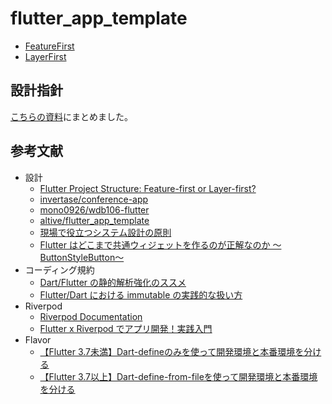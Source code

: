 # flutter_app_template

- [FeatureFirst](./feature_first)
- [LayerFirst](./layer_first)

## 設計指針

[こちらの資料](https://www.notion.so/Never-0ee09657e5744cc8bb3c99cf9cdb2cff)にまとめました。

## 参考文献

- 設計
  - [Flutter Project Structure: Feature-first or Layer-first?](https://codewithandrea.com/articles/flutter-project-structure/)
  - [invertase/conference-app](https://github.com/invertase/conference-app)
  - [mono0926/wdb106-flutter](https://github.com/mono0926/wdb106-flutter)
  - [altive/flutter_app_template](https://github.com/altive/flutter_app_template)
  - [現場で役立つシステム設計の原則](https://www.amazon.co.jp/dp/477419087X)
  - [Flutter はどこまで共通ウィジェットを作るのが正解なのか 〜ButtonStyleButton〜](https://qiita.com/Zudah228/items/cdbf6192c94df81c1538)
- コーディング規約
  - [Dart/Flutter の静的解析強化のススメ](https://medium.com/flutter-jp/analysis-b8dbb19d3978)
  - [Flutter/Dart における immutable の実践的な扱い方](https://medium.com/flutter-jp/immutable-d23bae5c29f8)
- Riverpod
  - [Riverpod Documentation](https://riverpod.dev/)
  - [Flutter x Riverpod でアプリ開発！実践入門](https://zenn.dev/riscait/books/flutter-riverpod-practical-introduction)
- Flavor
  - [【Flutter 3.7未満】Dart-defineのみを使って開発環境と本番環境を分ける](https://zenn.dev/altiveinc/articles/separating-environments-in-flutter-old-edition)
  - [【Flutter 3.7以上】Dart-define-from-fileを使って開発環境と本番環境を分ける](https://zenn.dev/altiveinc/articles/separating-environments-in-flutter)
